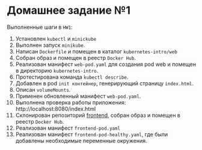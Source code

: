 # Домашнее задание №1

Выполненные шаги в `HW1`:
1. Установлен `kubectl` и `minickube`
1. Выполнен запуск `minikube`.
1. Написан `Dockerfile` и помещен в каталог `kubernetes-intro/web`
1. Собран образ и помещен в реестр `Docker Hub`.
1. Реализован манифест `web-pod.yaml` для создания pod web и помещен в директорию `kubernetes-intro`.
1. Протестирована команда `kubectl describe`.
1. Добавлен в pod `init контейнер`, генерирующий страницу `index.html`.
1. Описан `volumeMounts`.
1. Применен обновленный манифест `web-pod.yaml`.
1. Выполнена проверка работы приложения: http://localhost:8080/index.html
1. Склонирован репозиторий [frontend](https://github.com/GoogleCloudPlatform/microservices-demo), собран образ и помещен в реестр `Docker Hub`.
1. Реализован манифест `frontend-pod.yaml`
1. Реализован манифест `frontend-pod-healthy.yaml`, где были добавлены необходимые переменные окружения.